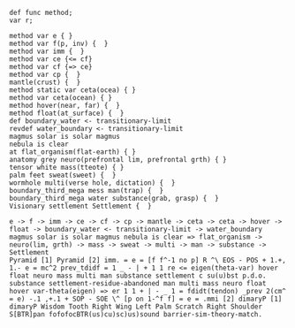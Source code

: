 	def func method;
    var r;
    
    method var e { }
    method var f(p, inv) {  }
    method var imm {  }
    method var ce {<= cf}
    method var cf {=> ce}
    method var cp {  }
    mantle(crust) {  }
    method static var ceta(ocea) { }
    method var ceta(ocean) { }
    method hover(near, far) {  }
    method float(at_surface) {  }
    def boundary_water <- transitionary-limit
    revdef water_boundary <- transitionary-limit
    magmus solar is solar magmus
    nebula is clear
    at flat_organism(flat-earth) { }
    anatomy grey neuro(prefrontal lim, prefrontal grth) { }
    tensor white mass(tteote) { }
    palm feet sweat(sweet) {  }
    wormhole multi(verse hole, dictation) {  }
    boundary_third_mega mess man(trap) {  }
    boundary_third_mega water substance(grab, grasp) {  }
    Visionary settlement Settlement {  }
    
    e -> f -> imm -> ce -> cf -> cp -> mantle -> ceta -> ceta -> hover -> float -> boundary_water <- transitionary-limit -> water_boundary magmus solar is solar magmus nebula is clear => flat_organism -> neuro(lim, grth) -> mass -> sweat -> multi -> man -> substance -> Settlement
    Pyramid [1] Pyramid [2] imm. = e = [f f^-1 no p] R ^\ EOS - POS + 1.+, 1.- e = mc^2 prev_tdidf = 1 _ - | + 1 1 re <= eigen(theta-var) hover float neuro mass multi man substance settlement c su(u)bst p.d.o. substance settlement-residue-abandoned man multi mass neuro float hover var-theta(eigen) => er 1 1 + | - _ 1 = fdidt(tendon) _prev 2(cm^ = e) -.1 ,+.1 + SOP - SOE \^ [p on 1-^f f] = e = .mmi [2] dimaryP [1] dimaryP Wisdom Tooth Right Wing Left Palm Scratch Right Shoulder S[BTR]pan fofofocBTR(us)cu)sc)us)sound barrier-sim-theory-match.